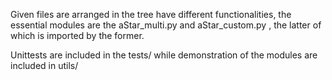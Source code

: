 Given files are arranged in the tree have different functionalities, the essential modules 
are the aStar_multi.py and aStar_custom.py , the latter of which is imported by the former.

Unittests are included in the tests/ while demonstration of the modules are included in utils/
